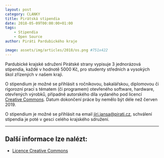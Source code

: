 ```yaml
---
layout: post
category: CLANKY
title: Pirátská stipendia 
date: 2018-05-09T00:00:00+01:00  
tags: 
    - Stipendia
    - Open Source
author: Piráti Pardubického kraje

image: assets/img/articles/2018/os.png #751x422
---
```


Pardubické krajské sdružení Pirátské strany vypisuje 
3 jednorázová stipendia, každé v hodnotě 5000 Kč, pro studenty 
středních a vysokých škol zřízených v našem kraji. 

O stipendium je možné se přihlásit s ročníkovou, bakalářskou, 
diplomovou či rigorozní prací s tématem (či programem) 
otevřeného software, hardware, otevřených výrobků, 
případně autorského díla vydaného pod licencí [Creative Commons][1]. 
Datum dokončení práce by nemělo být déle než červen 2019.

O stipendium je možné se přihlásit na email 
[jiri.jansa@pirati.cz](mailto:jiri.jansa@pirati.cz), 
schválení stipendia je poté v gesci celého krajského sdružení.


-------------

Další informace lze nalézt:
---------------------
* [Licence Creative Commons][1]

[1]: https://cs.wikipedia.org/wiki/Creative_Commons 

